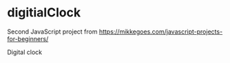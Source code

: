 # digitialClock
Second JavaScript project from https://mikkegoes.com/javascript-projects-for-beginners/

Digital clock

<p align="center>
  <img width="813" alt="Screen Shot 2022-03-23 at 6 11 06 pm" src="https://user-images.githubusercontent.com/96323853/159643605-5ee0e9e5-0268-44b6-8788-5893da7207fb.png">
</p>
